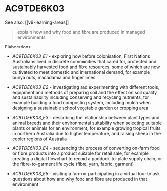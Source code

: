 
# AC9TDE6K03 

See also: [[v9-learning-areas]]

> explain how and why food and fibre are produced in managed environments

Elaborations


- _AC9TDE6K03_E1_ - exploring how before colonisation, First Nations Australians lived in discrete communities that cared for, protected and sustainably harvested food and fibre resources, some of which are now cultivated to meet domestic and international demand, for example bunya nuts, macadamia and finger limes

- _AC9TDE6K03_E2_ - investigating and experimenting with different tools, equipment and methods of preparing soil and the effect on soil quality and sustainability including conserving and recycling nutrients, for example building a food composting system, including mulch when designing a sustainable school vegetable garden or cropping area

- _AC9TDE6K03_E3_ - describing the relationship between plant types and animal breeds and their environmental suitability when selecting suitable plants or animals for an environment, for example growing tropical fruits in northern Australia due to higher temperature, and raising sheep in the cooler regions of Australia

- _AC9TDE6K03_E4_ - sequencing the process of converting on-farm food or fibre products into a product suitable for retail sale, for example creating a digital flowchart to record a paddock-to-plate supply chain, or the fibre-to-garment life cycle (fibre, yarn, fabric, garment)

- _AC9TDE6K03_E5_ - visiting a farm or participating in a virtual tour to ask questions about how and why food and fibre are produced in that environment

